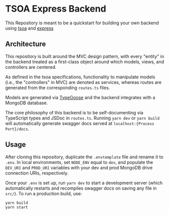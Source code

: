 # TSOA Express Backend
This Repository is meant to be a quickstart for building your own backend using [tsoa](https://tsoa-community.github.io/docs/) and [express](https://expressjs.com)

## Architecture
This repository is built around the MVC design pattern, with every "entity" in the backend treated as a first-class object around which models, views, and controllers are centered.

As defined in the tsoa specifications, functionality to manipulate models (i.e., the "controllers" in MVC) are denoted as services, whereas routes are generated from the corresponding `routes.ts` files.

Models are generated via [TypeGoose](https://typegoose.github.io/typegoose/) and the backend integrates with a MongoDB database.

The core philosophy of this backend is to be self-documenting via TypeScript types and JSDoc in `routes.ts`. Running `yarn dev` or `yarn build` will automatically generate swagger docs served at `localhost:{Process Port}/docs`.

## Usage
After cloning this repository, duplicate the `.envtemplate` file and rename it to `.env`. In local environments, set `NODE_ENV` equal to `dev`, and populate the `DEV_URI` and `PROD_URI` variables with your dev and prod MongoDB drive connection URIs, respectively.

Once your `.env` is set up, run `yarn dev` to start a development server (which automatically restarts and recompiles swagger docs on saving any file in `src/`). To run a production build, use:
```
yarn build
yarn start
```